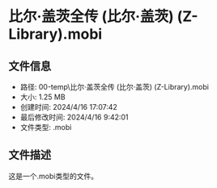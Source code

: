 ﻿# 比尔·盖茨全传 (比尔·盖茨) (Z-Library).mobi

## 文件信息
- 路径: 00-temp\比尔·盖茨全传 (比尔·盖茨) (Z-Library).mobi
- 大小: 1.25 MB
- 创建时间: 2024/4/16 17:07:42
- 最后修改时间: 2024/4/16 9:42:01
- 文件类型: .mobi

## 文件描述
这是一个.mobi类型的文件。

